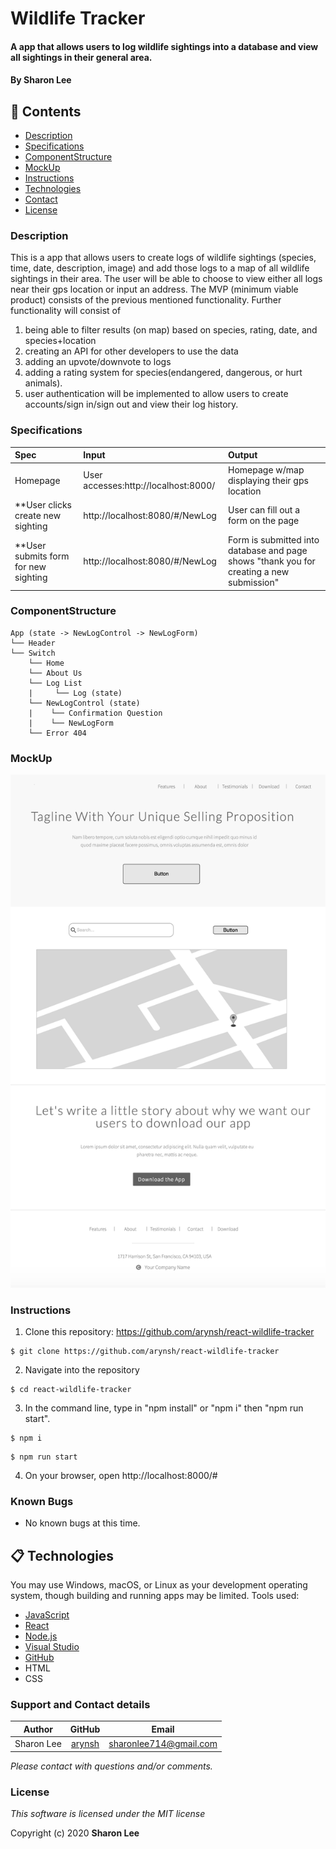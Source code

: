 # Wildlife Tracker
#### A app that allows users to log wildlife sightings into a database and view all sightings in their general area.

#### By **Sharon Lee**
## 🎉 Contents

* [Description](#description)
* [Specifications](#specifications)
* [ComponentStructure](#componentstructure)
* [MockUp](#mockup)
* [Instructions](#instructions)
* [Technologies](#technologies)
* [Contact](#contact)
* [License](#license)

### Description
This is a app that allows users to create logs of wildlife sightings (species, time, date, description, image) and add those logs to a map of all wildlife sightings in their area. The user will be able to choose to view either all logs near their gps location or input an address. The MVP (minimum viable product) consists of the previous mentioned functionality. Further functionality will consist of
 1) being able to filter results (on map) based on species, rating, date, and species+location 
 2) creating an API for other developers to use the data 
 3) adding an upvote/downvote to logs 
 4) adding a rating system for species(endangered, dangerous, or hurt animals). 
 5) user authentication will be implemented to allow users to create accounts/sign in/sign out and view their log history.

### Specifications
| Spec | Input | Output |
| :-------------     | :------------ | :------------- |
| Homepage | User accesses:http://localhost:8000/| Homepage w/map displaying their gps location |
| **User clicks create new sighting| http://localhost:8080/#/NewLog | User can fill out a form on the page |
| **User submits form for new sighting | http://localhost:8080/#/NewLog | Form is submitted into database and page shows "thank you for creating a new submission" |

### ComponentStructure
```
App (state -> NewLogControl -> NewLogForm)
└── Header          
└── Switch
    └── Home
    └── About Us
    └── Log List
    |     └── Log (state)
    └── NewLogControl (state)
    |    └── Confirmation Question    
    |    └── NewLogForm
    └── Error 404
```
### MockUp 
![MockUp](react-firebase-authentication/src/assets/images/mockup.jpg)

### Instructions

1. Clone this repository: https://github.com/arynsh/react-wildlife-tracker
```
$ git clone https://github.com/arynsh/react-wildlife-tracker
```
2. Navigate into the repository
```
$ cd react-wildlife-tracker
```
3. In the command line, type in "npm install" or "npm i" then "npm run start".
```
$ npm i
```
```
$ npm run start
```
4. On your browser, open http://localhost:8000/#


### Known Bugs
* No known bugs at this time.

## 📋 Technologies
 You may use Windows, macOS, or Linux as your development operating system, though building and running apps may be limited.
 Tools used:  
* [JavaScript](https://developer.mozilla.org/en-US/docs/Web/JavaScript)
* [React](https://reactjs.org/)
* [Node.js](https://nodejs.org/en/)
* [Visual Studio](https://www.visualstudiocommunity.com)
* [GitHub](https://www.github.com)
* HTML
* CSS
 
### Support and Contact details
| Author | GitHub | Email |
|--------|:------:|:-----:|
Sharon Lee| [arynsh](https://github.com/arynsh) |  [sharonlee714@gmail.com](mailto:sharonlee714@gmail.com) 

_Please contact with questions and/or comments._

### License

*This software is licensed under the MIT license*

Copyright (c) 2020 **Sharon Lee**
